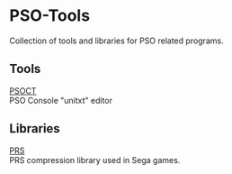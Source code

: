 # PSO-Tools
Collection of tools and libraries for PSO related programs.

## Tools
[PSOCT](https://github.com/Solybum/PSO-Tools/tree/master/PSO%20Concole%20Text)  
PSO Console "unitxt" editor

## Libraries 
[PRS](https://github.com/Solybum/PSO-Tools/tree/master/PRS)  
PRS compression library used in Sega games.  
